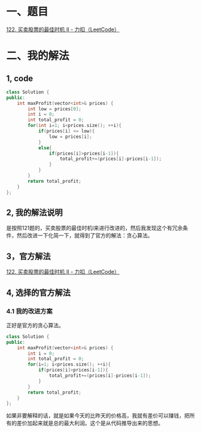 # 一、题目

[122. 买卖股票的最佳时机 II - 力扣（LeetCode）](https://leetcode.cn/problems/best-time-to-buy-and-sell-stock-ii/description/?envType=study-plan-v2&envId=top-interview-150)

# 二、我的解法

## 1, code

```cpp
class Solution {
public:
    int maxProfit(vector<int>& prices) {
        int low = prices[0];
        int i = 0;
        int total_profit = 0;
        for(int i=1; i<prices.size(); ++i){
            if(prices[i] <= low){
                low = prices[i];
            }
            else{
                if(prices[i]>prices[i-1]){
                    total_profit+=(prices[i]-prices[i-1]);
                }
            }
        }
        return total_profit;
    }
};
```

## 2, 我的解法说明

是按照121题的，买卖股票的最佳时机I来进行改进的，然后我发现这个有冗余条件，然后改进一下化简一下，就得到了官方的解法：贪心算法。

## 3，官方解法

[122. 买卖股票的最佳时机 II - 力扣（LeetCode）](https://leetcode.cn/problems/best-time-to-buy-and-sell-stock-ii/solutions/476791/mai-mai-gu-piao-de-zui-jia-shi-ji-ii-by-leetcode-s/?envType=study-plan-v2&envId=top-interview-150)

## 4, 选择的官方解法

### 4.1 我的改进方案

正好是官方的贪心算法。

```cpp
class Solution {
public:
    int maxProfit(vector<int>& prices) {
        int i = 0;
        int total_profit = 0;
        for(i=1; i<prices.size(); ++i){
            if(prices[i]>prices[i-1]){
                total_profit+=(prices[i]-prices[i-1]);
            }
        }
        return total_profit;
    }
};
```

如果非要解释的话，就是如果今天的比昨天的价格高，我就有差价可以赚钱，把所有的差价加起来就是总的最大利润。这个是从代码推导出来的思想。
